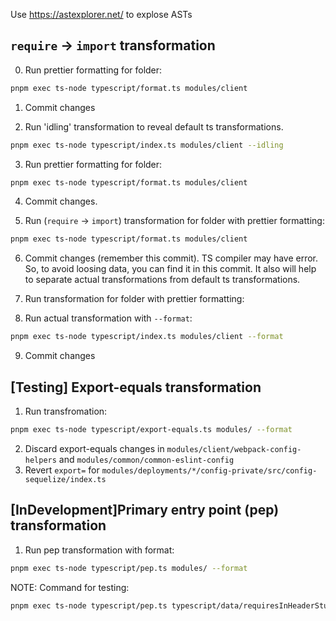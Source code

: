 Use https://astexplorer.net/ to explose ASTs

## `require` -> `import` transformation

0. Run prettier formatting for folder:

```bash
pnpm exec ts-node typescript/format.ts modules/client
```

1. Commit changes

2. Run 'idling' transformation to reveal default ts transformations.
```bash
pnpm exec ts-node typescript/index.ts modules/client --idling
```

3. Run prettier formatting for folder:

```bash
pnpm exec ts-node typescript/format.ts modules/client
```

4. Commit changes.

5. Run (`require` -> `import`) transformation for folder with prettier formatting:

```bash
pnpm exec ts-node typescript/format.ts modules/client
```

6. Commit changes (remember this commit). TS compiler may have error.
So, to avoid loosing data, you can find it in this commit.
It also will help to separate actual transformations from default ts transformations.

7. Run transformation for folder with prettier formatting:

8. Run actual transformation with `--format`:
```bash
pnpm exec ts-node typescript/index.ts modules/client --format
```

9. Commit changes


## [Testing] Export-equals transformation
1. Run transfromation:
```bash
pnpm exec ts-node typescript/export-equals.ts modules/ --format
```
2. Discard export-equals changes in `modules/client/webpack-config-helpers` and `modules/common/common-eslint-config`
3. Revert `export=` for `modules/deployments/*/config-private/src/config-sequelize/index.ts`

## [InDevelopment]Primary entry point (pep) transformation

1. Run pep transformation with format:
```bash
pnpm exec ts-node typescript/pep.ts modules/ --format
```

NOTE: Command for testing:
```bash
pnpm exec ts-node typescript/pep.ts typescript/data/requiresInHeaderStub.tsx --format typescript/data/stub_node_modules
```
